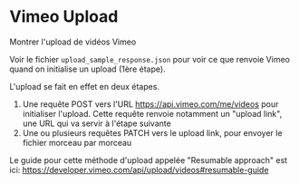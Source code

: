 # Vimeo Upload

Montrer l'upload de vidéos Vimeo

Voir le fichier `upload_sample_response.json` pour voir ce que renvoie Vimeo quand on initialise un upload (1ère étape).

L'upload se fait en effet en deux étapes.
1. Une requête POST vers l'URL https://api.vimeo.com/me/videos pour initialiser l'upload. Cette requête renvoie notamment un "upload link", une URL qui va servir à l'étape suivante
2. Une ou plusieurs requêtes PATCH vers le upload link, pour envoyer le fichier morceau par morceau

Le guide pour cette méthode d'upload appelée "Resumable approach" est ici: https://developer.vimeo.com/api/upload/videos#resumable-guide
